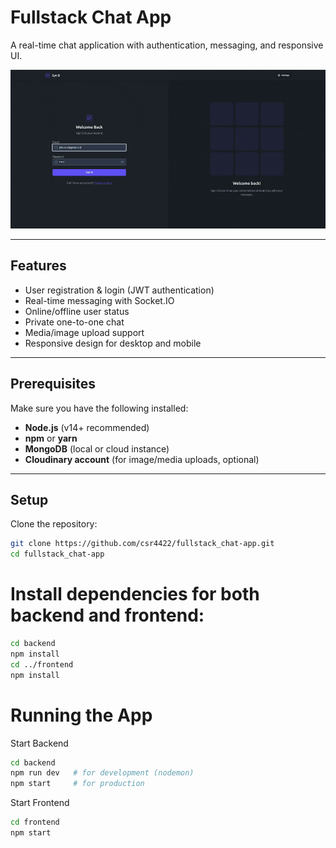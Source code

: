 # Fullstack Chat App

A real-time chat application with authentication, messaging, and responsive UI.  

![Chat App Demo](./backend/src/assets/demo.gif)

---

## Features

- User registration & login (JWT authentication)  
- Real-time messaging with Socket.IO  
- Online/offline user status  
- Private one-to-one chat  
- Media/image upload support  
- Responsive design for desktop and mobile  

---

## Prerequisites

Make sure you have the following installed:

- **Node.js** (v14+ recommended)  
- **npm** or **yarn**  
- **MongoDB** (local or cloud instance)  
- **Cloudinary account** (for image/media uploads, optional)  

---

## Setup

Clone the repository:

```bash
git clone https://github.com/csr4422/fullstack_chat-app.git
cd fullstack_chat-app
```

# Install dependencies for both backend and frontend:
```bash
cd backend
npm install
cd ../frontend
npm install
```
# Running the App

Start Backend
```bash
cd backend
npm run dev   # for development (nodemon)
npm start     # for production
```

Start Frontend
```bash
cd frontend
npm start
```
